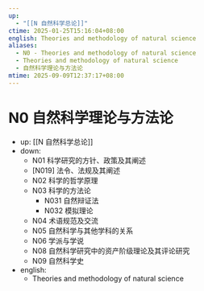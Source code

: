 ```yaml
---
up:
  - "[[N 自然科学总论]]"
ctime: 2025-01-25T15:16:04+08:00
english: Theories and methodology of natural science
aliases:
  - N0 - Theories and methodology of natural science
  - Theories and methodology of natural science
  - 自然科学理论与方法论
mtime: 2025-09-09T12:37:17+08:00
---
```


# N0 自然科学理论与方法论

- up: [[N 自然科学总论]]
- down:
	- N01 科学研究的方针、政策及其阐述
	- [N019] 法令、法规及其阐述
	- N02 科学的哲学原理
	- N03 科学的方法论
		- N031 自然辩证法
		- N032 模拟理论
	- N04 术语规范及交流
	- N05 自然科学与其他学科的关系
	- N06 学派与学说
	- N08 自然科学研究中的资产阶级理论及其评论研究
	- N09 自然科学史
- english:
	- Theories and methodology of natural science
